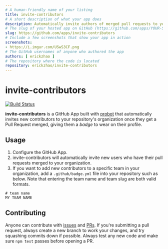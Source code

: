 ```yaml
---
# A human-friendly name of your listing
title: invite-contributors
# A short description of what your app does
description: Automatically invite authors of merged pull requests to your organization
# The slug of your hosted app on GitHub (https://github.com/apps/YOUR-SLUG)
slug: https://github.com/apps/invite-contributors
# Include a few screenshots that show your app in action
screenshots:
- https://i.imgur.com/USwS3CF.png
# The GitHub usernames of anyone who authored the app
authors: [ erickzhao ]
# The repository where the code is located
repository: erickzhao/invite-contributors
---
```


# invite-contributors

[![Build Status](https://travis-ci.org/erickzhao/badge.svg?branch=master)](https://travis-ci.org/erickzhao/badge)

**invite-contributors** is a GitHub App built with [probot](https://github.com/probot/probot) that automatically invites new contributors to your repository's organization once they get a Pull Request merged, giving them a *badge* to wear on their profile.

## Usage

1. Configure the GitHub App.
2. invite-contributors will automatically invite new users who have their pull requests merged to your organization.
3. If you want to add new contributors to a specific team in your organization, add a `.github/badge.yml` file into your repository such as below. Note that entering the team name and team slug are both valid formats.
```
# team name
MY TEAM NAME
```

## Contributing

Anyone can contribute with [issues](https://github.com/erickzhao/invite-contributors/issues) and [PRs](https://github.com/erickzhao/invite-contributors/pulls). If you're submitting a pull request, always create a new branch to work your changes, and try squashing commits down if possible. Always test any new code and make sure `npm test` passes before opening a PR.
